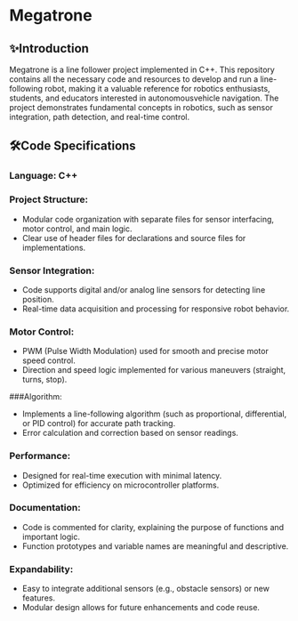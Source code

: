 # Megatrone

## ✨Introduction
Megatrone is a line follower project implemented in C++. This repository contains all the necessary code and resources to develop and run a line-following robot, making it a valuable reference for robotics enthusiasts, students, and educators interested in autonomousvehicle navigation. The project demonstrates fundamental concepts in robotics, such as sensor integration, path detection, and real-time control.

## 🛠️Code Specifications

### Language: C++
### Project Structure:
- Modular code organization with separate files for sensor interfacing, motor control, and main logic.
- Clear use of header files for declarations and source files for implementations.
  
### Sensor Integration:
- Code supports digital and/or analog line sensors for detecting line position.
- Real-time data acquisition and processing for responsive robot behavior.
  
### Motor Control:
- PWM (Pulse Width Modulation) used for smooth and precise motor speed control.
- Direction and speed logic implemented for various maneuvers (straight, turns, stop).
  
###Algorithm:
- Implements a line-following algorithm (such as proportional, differential, or PID control) for accurate path tracking.
- Error calculation and correction based on sensor readings.
  
### Performance:
- Designed for real-time execution with minimal latency.
- Optimized for efficiency on microcontroller platforms.
  
### Documentation:
- Code is commented for clarity, explaining the purpose of functions and important logic.
- Function prototypes and variable names are meaningful and descriptive.
  
### Expandability:
- Easy to integrate additional sensors (e.g., obstacle sensors) or new features.
- Modular design allows for future enhancements and code reuse.
